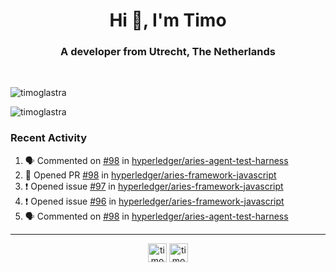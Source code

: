 <h1 align="center">Hi 👋, I'm Timo</h1>
<h3 align="center">A developer from Utrecht, The Netherlands</h3>
<br/>
<!-- https://github.com/rahuldkjain/github-profile-readme-generator --!>

<p align="left"><img src="https://github-readme-stats.vercel.app/api?username=timoglastra&show_icons=true&count_private=tru" alt="timoglastra" /></p>
<p align="left"><img src="https://github-readme-stats.vercel.app/api/top-langs/?username=timoglastra&layout=compact" alt="timoglastra" /><p>

<h3>Recent Activity</h3>

<!--START_SECTION:activity-->
1. 🗣 Commented on [#98](https://github.com//hyperledger/aries-agent-test-harness/issues/98) in [hyperledger/aries-agent-test-harness](https://github.com//hyperledger/aries-agent-test-harness)
2. 💪 Opened PR [#98](https://github.com//hyperledger/aries-framework-javascript/pull/98) in [hyperledger/aries-framework-javascript](https://github.com//hyperledger/aries-framework-javascript)
3. ❗️ Opened issue [#97](https://github.com//hyperledger/aries-framework-javascript/issues/97) in [hyperledger/aries-framework-javascript](https://github.com//hyperledger/aries-framework-javascript)
4. ❗️ Opened issue [#96](https://github.com//hyperledger/aries-framework-javascript/issues/96) in [hyperledger/aries-framework-javascript](https://github.com//hyperledger/aries-framework-javascript)
5. 🗣 Commented on [#98](https://github.com//hyperledger/aries-agent-test-harness/issues/98) in [hyperledger/aries-agent-test-harness](https://github.com//hyperledger/aries-agent-test-harness)
<!--END_SECTION:activity-->

---

<p align="center">
<a href="https://twitter.com/timoglastra" target="blank"><img align="center" src="https://cdn.jsdelivr.net/npm/simple-icons@3.0.1/icons/twitter.svg" alt="timoglastra" height="30" width="30" /></a>
<a href="https://linkedin.com/in/timoglastra" target="blank"><img align="center" src="https://cdn.jsdelivr.net/npm/simple-icons@3.0.1/icons/linkedin.svg" alt="timoglastra" height="30" width="30" /></a>
</p>



